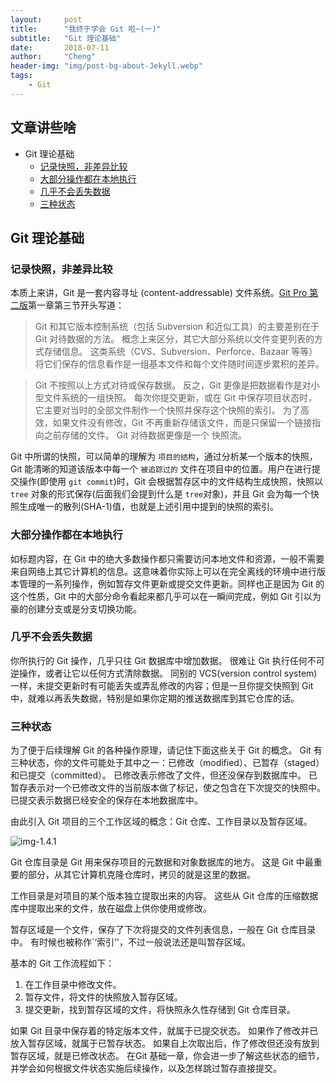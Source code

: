 ```yaml
---
layout:     post
title:      "我终于学会 Git 啦~(一)"
subtitle:   "Git 理论基础"
date:       2018-07-11
author:     "Cheng"
header-img: "img/post-bg-about-Jekyll.webp"
tags:
    - Git
---
```


## 文章讲些啥
  * Git 理论基础
    * [记录快照，非差异比较](#记录快照，非差异比较)
    * [大部分操作都在本地执行](#大部分操作都在本地执行)
    * [几乎不会丢失数据](#几乎不会丢失数据)
    * [三种状态](#三种状态)

 ## Git 理论基础

  ### 记录快照，非差异比较
  本质上来讲，Git 是一套内容寻址 (content-addressable) 文件系统。[Git Pro 第二版](https://git-scm.com/book/zh/v2)第一章第三节开头写道：
  > Git 和其它版本控制系统（包括 Subversion 和近似工具）的主要差别在于 Git 对待数据的方法。 概念上来区分，其它大部分系统以文件变更列表的方式存储信息。 这类系统（CVS、Subversion、Perforce、Bazaar 等等）将它们保存的信息看作是一组基本文件和每个文件随时间逐步累积的差异。


  > Git 不按照以上方式对待或保存数据。 反之，Git 更像是把数据看作是对小型文件系统的一组快照。 每次你提交更新，或在 Git 中保存项目状态时，它主要对当时的全部文件制作一个快照并保存这个快照的索引。 为了高效，如果文件没有修改，Git 不再重新存储该文件，而是只保留一个链接指向之前存储的文件。 Git 对待数据更像是一个 快照流。

  Git 中所谓的快照，可以简单的理解为 ```项目的结构```，通过分析某一个版本的快照，Git 能清晰的知道该版本中每一个 ```被追踪过的``` 文件在项目中的位置。用户在进行提交操作(即使用 ```git commit```)时，Git 会根据暂存区中的文件结构生成快照，快照以 ```tree``` 对象的形式保存(后面我们会提到什么是 ```tree```对象)，并且 Git 会为每一个快照生成唯一的散列(SHA-1)值，也就是上述引用中提到的快照的索引。

  ### 大部分操作都在本地执行
  如标题内容，在 Git 中的绝大多数操作都只需要访问本地文件和资源，一般不需要来自网络上其它计算机的信息。这意味着你实际上可以在完全离线的环境中进行版本管理的一系列操作，例如暂存文件更新或提交文件更新。同样也正是因为 Git 的这个性质，Git 中的大部分命令看起来都几乎可以在一瞬间完成，例如 Git 引以为豪的创建分支或是分支切换功能。

  ### 几乎不会丢失数据
  你所执行的 Git 操作，几乎只往 Git 数据库中增加数据。 很难让 Git 执行任何不可逆操作，或者让它以任何方式清除数据。 同别的 VCS(version control system) 一样，未提交更新时有可能丢失或弄乱修改的内容；但是一旦你提交快照到 Git 中，就难以再丢失数据，特别是如果你定期的推送数据库到其它仓库的话。

  ### 三种状态
  为了便于后续理解 Git 的各种操作原理，请记住下面这些关于 Git 的概念。 Git 有三种状态，你的文件可能处于其中之一：已修改（modified）、已暂存（staged）和已提交（committed）。 已修改表示修改了文件，但还没保存到数据库中。 已暂存表示对一个已修改文件的当前版本做了标记，使之包含在下次提交的快照中。 已提交表示数据已经安全的保存在本地数据库中。

  由此引入 Git 项目的三个工作区域的概念：Git 仓库、工作目录以及暂存区域。

  ![img-1.4.1](https://git-scm.com/book/en/v2/images/areas.png)

  Git 仓库目录是 Git 用来保存项目的元数据和对象数据库的地方。 这是 Git 中最重要的部分，从其它计算机克隆仓库时，拷贝的就是这里的数据。

  工作目录是对项目的某个版本独立提取出来的内容。 这些从 Git 仓库的压缩数据库中提取出来的文件，放在磁盘上供你使用或修改。

  暂存区域是一个文件，保存了下次将提交的文件列表信息，一般在 Git 仓库目录中。 有时候也被称作`‘索引’'，不过一般说法还是叫暂存区域。

  基本的 Git 工作流程如下：
1. 在工作目录中修改文件。
2. 暂存文件，将文件的快照放入暂存区域。
3. 提交更新，找到暂存区域的文件，将快照永久性存储到 Git 仓库目录。

  如果 Git 目录中保存着的特定版本文件，就属于已提交状态。 如果作了修改并已放入暂存区域，就属于已暂存状态。 如果自上次取出后，作了修改但还没有放到暂存区域，就是已修改状态。 在Git 基础一章，你会进一步了解这些状态的细节，并学会如何根据文件状态实施后续操作，以及怎样跳过暂存直接提交。